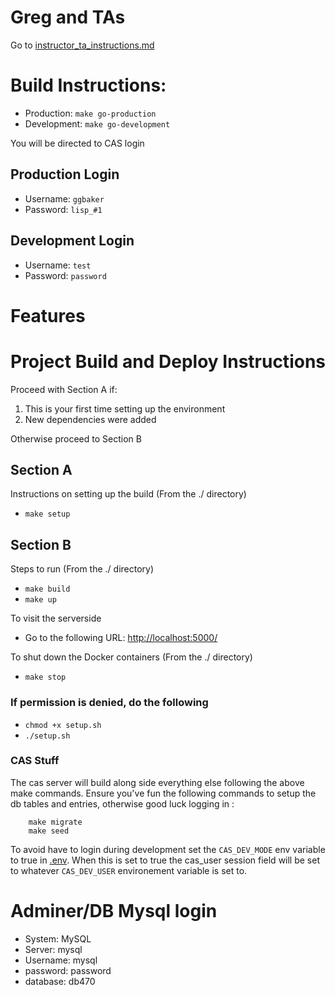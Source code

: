 # Greg and TAs
Go to [instructor_ta_instructions.md](./markdown/instructor_ta.md)

# Build Instructions:
* Production: `make go-production`
* Development: `make go-development`

You will be directed to CAS login
## Production Login
* Username: `ggbaker`
* Password: `lisp_#1`

## Development Login
* Username: `test`
* Password: `password`

# Features


# Project Build and Deploy Instructions

Proceed with Section A if:

1. This is your first time setting up the environment
1. New dependencies were added

Otherwise proceed to Section B

## Section A
Instructions on setting up the build (From the ./ directory)

 * `make setup`

## Section B
Steps to run (From the ./ directory)

 * `make build`
 * `make up`

To visit the serverside

 * Go to the following URL: [http://localhost:5000/](http://localhost:5000/)

To shut down the Docker containers (From the ./ directory)

 * `make stop`

### **If permission is denied, do the following**

 * `chmod +x setup.sh`
 * `./setup.sh`

### CAS Stuff

The cas server will build along side everything else following the above make commands. Ensure you've fun the following commands to setup the db tables and entries, otherwise good luck logging in :
```
    make migrate
    make seed
```

To avoid have to login during development set the `CAS_DEV_MODE` env variable to true in [.env](./.env). When this is set to true the cas_user session field will be set to whatever `CAS_DEV_USER` environement variable is set to.

# Adminer/DB Mysql login
 * System: MySQL
 * Server: mysql
 * Username: mysql
 * password: password
 * database: db470
